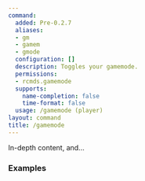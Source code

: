 ```yaml
---
command:
  added: Pre-0.2.7
  aliases:
  - gm
  - gamem
  - gmode
  configuration: []
  description: Toggles your gamemode.
  permissions:
  - rcmds.gamemode
  supports:
    name-completion: false
    time-format: false
  usage: /gamemode (player)
layout: command
title: /gamemode
---
```


In-depth content, and...

### Examples

